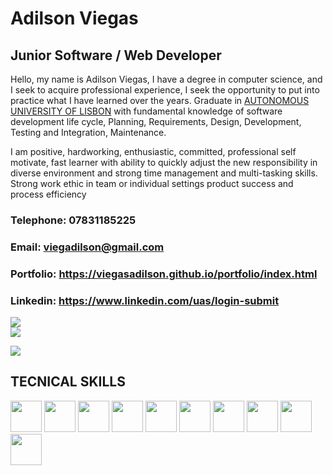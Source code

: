 
# Adilson Viegas

## Junior Software / Web Developer

Hello, my name is Adilson Viegas, I have a degree in computer science, and I seek to acquire professional experience, I seek the opportunity to put into practice what I have learned over the years. Graduate in [AUTONOMOUS UNIVERSITY OF LISBON](https://autonoma.pt/en/courses/computer-science-and-engineering/) with fundamental knowledge of software development life cycle, Planning, Requirements, Design, Development, Testing and Integration, Maintenance.

I am positive, hardworking, enthusiastic, committed, professional self motivate, fast learner with ability to quickly adjust the new responsibility in diverse environment and strong time management and multi-tasking skills. Strong work ethic in team or individual settings product success and process efficiency

### Telephone: 07831185225
### Email: viegadilson@gmail.com
### Portfolio: https://viegasadilson.github.io/portfolio/index.html
### Linkedin: https://www.linkedin.com/uas/login-submit
<div>
<a href="viegadilson@gmail.com" target="blank"><img src="https://img.shields.io/badge/Gmail-D14836?style=for-the-badge&logo=gmail&logoColor=white" target="blank"/></a>
</div>
<a href=""><img src="https://img.shields.io/badge/-Behance-blue?style=for-the-badge&logo=behance&logoColor=white"></a>

[<img src="https://img.shields.io/badge/Gmail-D14836?style=for-the-badge&logo=gmail&logoColor=white"/>](viegadilson@gmail.com)

## TECNICAL SKILLS
<div>
<img width="50" hight="50" margin-right="5" src="https://cdn.jsdelivr.net/gh/devicons/devicon/icons/java/java-original-wordmark.svg" />
<img width="50" hight="50" margin-right="5" src="https://cdn.jsdelivr.net/gh/devicons/devicon/icons/python/python-original-wordmark.svg" />
<img width="50" hight="50" margin-right="5" src="https://cdn.jsdelivr.net/gh/devicons/devicon/icons/csharp/csharp-original.svg" />
<img width="50" hight="50" margin-right="5" src="https://cdn.jsdelivr.net/gh/devicons/devicon/icons/javascript/javascript-original.svg" />
<img width="50" hight="50" margin-right="5" src="https://cdn.jsdelivr.net/gh/devicons/devicon/icons/mysql/mysql-original-wordmark.svg" />
<img width="50" hight="50" margin-right="5" src="https://cdn.jsdelivr.net/gh/devicons/devicon/icons/django/django-plain-wordmark.svg" />
<img width="50" hight="50" margin-right="5" src="https://cdn.jsdelivr.net/gh/devicons/devicon/icons/flask/flask-original-wordmark.svg" />
<img width="50" hight="50" margin-right="5" src="https://cdn.jsdelivr.net/gh/devicons/devicon/icons/bootstrap/bootstrap-original-wordmark.svg" />
<img width="50" hight="50" margin-left="30" src="https://cdn.jsdelivr.net/gh/devicons/devicon/icons/windows8/windows8-original.svg" />
<img width="50" hight="50" src="https://cdn.jsdelivr.net/gh/devicons/devicon/icons/linux/linux-original.svg" />
</div>
